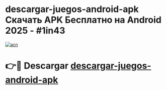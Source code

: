 # descargar-juegos-android-apk Скачать APK Бесплатно на Android 2025 - #1in43

[![acn](https://github.com/user-attachments/assets/0f9c940e-d8b0-45ae-aac7-cd30a18b3e1c)](https://apps.freeplayer.one?title=descargar-juegos-android-apk&ref=9RF)

# 👉🔴 Descargar [descargar-juegos-android-apk](https://apps.freeplayer.one?title=descargar-juegos-android-apk&ref=9RF)